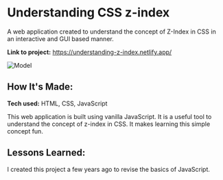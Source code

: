 # Understanding CSS z-index
A web application created to understand the concept of Z-Index in CSS in an interactive and GUI based manner.

**Link to project:** https://understanding-z-index.netlify.app/

![Model](https://i.ibb.co/s9W0xf8/understanding-x-index.png)

## How It's Made:

**Tech used:** HTML, CSS, JavaScript

This web application is built using vanilla JavaScript. It is a useful tool to understand the concept of z-index in CSS. It makes learning this simple concept fun.

## Lessons Learned:

I created this project a few years ago to revise the basics of JavaScript.
